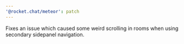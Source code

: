 ```yaml
---
'@rocket.chat/meteor': patch
---
```


Fixes an issue which caused some weird scrolling in rooms when using secondary sidepanel navigation.
